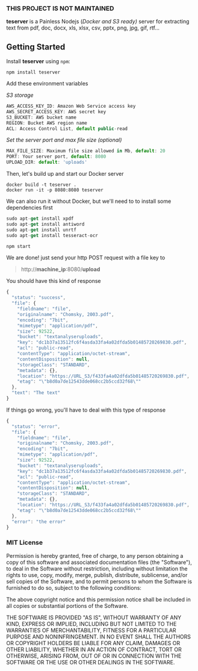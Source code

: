 ### THIS PROJECT IS NOT MAINTAINED

**teserver** is a Painless Nodejs (*Docker and S3 ready)* server for extracting text from pdf, doc, docx, xls, xlsx, csv, pptx, png, jpg, gif, rtf...

## Getting Started

Install **teserver** using `npm`:

```
npm install teserver
```
Add these environment variables

*S3 storage*
```javascript
AWS_ACCESS_KEY_ID: Amazon Web Service access key
AWS_SECRET_ACCESS_KEY: AWS secret key
S3_BUCKET: AWS bucket name
REGION: Bucket AWS region name
ACL: Access Control List, default public-read
```

*Set the server port and max file size (optional)*
```javascript
MAX_FILE_SIZE: Maximum file size allowed in Mb, default: 20
PORT: Your server port, default: 8080
UPLOAD_DIR: default: 'uploads'
```

Then, let's build up and start our Docker server

```Docker
docker build -t teserver .
docker run -it -p 8080:8080 teserver
```

We can also run it without Docker, but we'll need to to install some dependencies first
```js
sudo apt-get install xpdf
sudo apt-get install antiword
sudo apt-get install unrtf
sudo apt-get install tesseract-ocr

npm start
```

We are done! just send your http POST request with a file key to 

> http://**machine_ip**:8080/**upload**


You should have this kind of response

```js
{
  "status": "success",
  "file": {
    "fieldname": "file",
    "originalname": "Chomsky, 2003.pdf",
    "encoding": "7bit",
    "mimetype": "application/pdf",
    "size": 92522,
    "bucket": "textanalyseruploads",
    "key": "dc1b37a13512fc6f4asda33fa4a02dfda5b01485720269830.pdf",
    "acl": "public-read",
    "contentType": "application/octet-stream",
    "contentDisposition": null,
    "storageClass": "STANDARD",
    "metadata": {},
    "location": "https://URL_S3/f433fa4a02dfda5b01485720269830.pdf",
    "etag": "\"b8d0a7de12543dde068cc2b5ccd32f68\""
  },
  "text": "The text"
}
```
If things go wrong, you'll have to deal with this type of response
```js
{
  "status": "error",
  "file": {
    "fieldname": "file",
    "originalname": "Chomsky, 2003.pdf",
    "encoding": "7bit",
    "mimetype": "application/pdf",
    "size": 92522,
    "bucket": "textanalyseruploads",
    "key": "dc1b37a13512fc6f4asda33fa4a02dfda5b01485720269830.pdf",
    "acl": "public-read",
    "contentType": "application/octet-stream",
    "contentDisposition": null,
    "storageClass": "STANDARD",
    "metadata": {},
    "location": "https://URL_S3/f433fa4a02dfda5b01485720269830.pdf",
    "etag": "\"b8d0a7de12543dde068cc2b5ccd32f68\""
  },
  "error": "the error"
}
```

### MIT License

Permission is hereby granted, free of charge, to any person obtaining a copy
of this software and associated documentation files (the "Software"), to deal
in the Software without restriction, including without limitation the rights
to use, copy, modify, merge, publish, distribute, sublicense, and/or sell
copies of the Software, and to permit persons to whom the Software is
furnished to do so, subject to the following conditions:

The above copyright notice and this permission notice shall be included in all
copies or substantial portions of the Software.

THE SOFTWARE IS PROVIDED "AS IS", WITHOUT WARRANTY OF ANY KIND, EXPRESS OR
IMPLIED, INCLUDING BUT NOT LIMITED TO THE WARRANTIES OF MERCHANTABILITY,
FITNESS FOR A PARTICULAR PURPOSE AND NONINFRINGEMENT. IN NO EVENT SHALL THE
AUTHORS OR COPYRIGHT HOLDERS BE LIABLE FOR ANY CLAIM, DAMAGES OR OTHER
LIABILITY, WHETHER IN AN ACTION OF CONTRACT, TORT OR OTHERWISE, ARISING FROM,
OUT OF OR IN CONNECTION WITH THE SOFTWARE OR THE USE OR OTHER DEALINGS IN THE
SOFTWARE.

